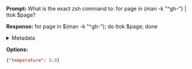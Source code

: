 **Prompt:**
What is the exact zsh command to: for page in {man -k "^gh-"} | ttok $page?


**Response:**
for page in $(man -k "^gh-"); do ttok $page; done

<details><summary>Metadata</summary>

- Duration: 1511 ms
- Datetime: 2023-08-24T11:15:19.498646
- Model: gpt-3.5-turbo-0613

</details>

**Options:**
```json
{"temperature": 0.0}
```


